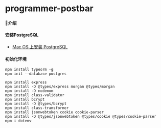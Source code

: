 # programmer-postbar

#### 介绍


#### 安装PostgreSQL
* [Mac OS 上安装 PostgreSQL](https://www.runoob.com/postgresql/mac-install-postgresql.html)
#### 初始化环境
```
npm install typeorm -g
npm init --database postgres

npm install express
npm install -D @types/express morgan @types/morgan
npm install -D nodemon
npm install class-validator
npm install bcrypt
npm install -D @types/bcrypt
npm install class-transformer
npm install jsonwebtoken cookie cookie-parser
npm install -D @types/jsonwebtoken @types/cookie @types/cookie-parser
npm i dotenv


```
